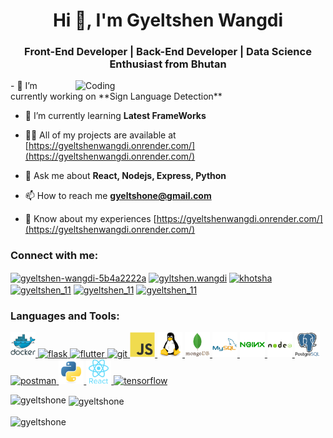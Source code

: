 <h1 align="center">Hi 👋, I'm Gyeltshen Wangdi</h1>
<h3 align="center">Front-End Developer | Back-End Developer | Data Science Enthusiast from Bhutan</h3>

<img align="right"  alt="Coding" width="400" src="https://i.giphy.com/media/EMszGiwBLpzffu0iv4/giphy.webp"/>
- 🔭 I’m currently working on **Sign Language Detection**

- 🌱 I’m currently learning **Latest FrameWorks**

- 👨‍💻 All of my projects are available at [https://gyeltshenwangdi.onrender.com/](https://gyeltshenwangdi.onrender.com/)

- 💬 Ask me about **React, Nodejs, Express, Python**

- 📫 How to reach me **gyeltshone@gmail.com**

- 📄 Know about my experiences [https://gyeltshenwangdi.onrender.com/](https://gyeltshenwangdi.onrender.com/)

<h3 align="left">Connect with me:</h3>
<p align="left">
<a href="https://linkedin.com/in/gyeltshen-wangdi-5b4a2222a" target="blank"><img align="center" src="https://raw.githubusercontent.com/rahuldkjain/github-profile-readme-generator/master/src/images/icons/Social/linked-in-alt.svg" alt="gyeltshen-wangdi-5b4a2222a" height="30" width="40" /></a>
<a href="https://fb.com/gyltshen.wangdi" target="blank"><img align="center" src="https://raw.githubusercontent.com/rahuldkjain/github-profile-readme-generator/master/src/images/icons/Social/facebook.svg" alt="gyltshen.wangdi" height="30" width="40" /></a>
<a href="https://www.youtube.com/c/khotsha" target="blank"><img align="center" src="https://raw.githubusercontent.com/rahuldkjain/github-profile-readme-generator/master/src/images/icons/Social/youtube.svg" alt="khotsha" height="30" width="40" /></a>
<a href="https://www.codechef.com/users/gyeltshen_11" target="blank"><img align="center" src="https://cdn.jsdelivr.net/npm/simple-icons@3.1.0/icons/codechef.svg" alt="gyeltshen_11" height="30" width="40" /></a>
<a href="https://codeforces.com/profile/gyeltshen_11" target="blank"><img align="center" src="https://raw.githubusercontent.com/rahuldkjain/github-profile-readme-generator/master/src/images/icons/Social/codeforces.svg" alt="gyeltshen_11" height="30" width="40" /></a>
<a href="https://www.leetcode.com/gyeltshen_11" target="blank"><img align="center" src="https://raw.githubusercontent.com/rahuldkjain/github-profile-readme-generator/master/src/images/icons/Social/leet-code.svg" alt="gyeltshen_11" height="30" width="40" /></a>
</p>

<h3 align="left">Languages and Tools:</h3>
<p align="left"> <a href="https://www.docker.com/" target="_blank" rel="noreferrer"> <img src="https://raw.githubusercontent.com/devicons/devicon/master/icons/docker/docker-original-wordmark.svg" alt="docker" width="40" height="40"/> </a> <a href="https://flask.palletsprojects.com/" target="_blank" rel="noreferrer"> <img src="https://www.vectorlogo.zone/logos/pocoo_flask/pocoo_flask-icon.svg" alt="flask" width="40" height="40"/> </a> <a href="https://flutter.dev" target="_blank" rel="noreferrer"> <img src="https://www.vectorlogo.zone/logos/flutterio/flutterio-icon.svg" alt="flutter" width="40" height="40"/> </a> <a href="https://git-scm.com/" target="_blank" rel="noreferrer"> <img src="https://www.vectorlogo.zone/logos/git-scm/git-scm-icon.svg" alt="git" width="40" height="40"/> </a> <a href="https://developer.mozilla.org/en-US/docs/Web/JavaScript" target="_blank" rel="noreferrer"> <img src="https://raw.githubusercontent.com/devicons/devicon/master/icons/javascript/javascript-original.svg" alt="javascript" width="40" height="40"/> </a> <a href="https://www.linux.org/" target="_blank" rel="noreferrer"> <img src="https://raw.githubusercontent.com/devicons/devicon/master/icons/linux/linux-original.svg" alt="linux" width="40" height="40"/> </a> <a href="https://www.mongodb.com/" target="_blank" rel="noreferrer"> <img src="https://raw.githubusercontent.com/devicons/devicon/master/icons/mongodb/mongodb-original-wordmark.svg" alt="mongodb" width="40" height="40"/> </a> <a href="https://www.mysql.com/" target="_blank" rel="noreferrer"> <img src="https://raw.githubusercontent.com/devicons/devicon/master/icons/mysql/mysql-original-wordmark.svg" alt="mysql" width="40" height="40"/> </a> <a href="https://www.nginx.com" target="_blank" rel="noreferrer"> <img src="https://raw.githubusercontent.com/devicons/devicon/master/icons/nginx/nginx-original.svg" alt="nginx" width="40" height="40"/> </a> <a href="https://nodejs.org" target="_blank" rel="noreferrer"> <img src="https://raw.githubusercontent.com/devicons/devicon/master/icons/nodejs/nodejs-original-wordmark.svg" alt="nodejs" width="40" height="40"/> </a> <a href="https://www.postgresql.org" target="_blank" rel="noreferrer"> <img src="https://raw.githubusercontent.com/devicons/devicon/master/icons/postgresql/postgresql-original-wordmark.svg" alt="postgresql" width="40" height="40"/> </a> <a href="https://postman.com" target="_blank" rel="noreferrer"> <img src="https://www.vectorlogo.zone/logos/getpostman/getpostman-icon.svg" alt="postman" width="40" height="40"/> </a> <a href="https://www.python.org" target="_blank" rel="noreferrer"> <img src="https://raw.githubusercontent.com/devicons/devicon/master/icons/python/python-original.svg" alt="python" width="40" height="40"/> </a> <a href="https://reactjs.org/" target="_blank" rel="noreferrer"> <img src="https://raw.githubusercontent.com/devicons/devicon/master/icons/react/react-original-wordmark.svg" alt="react" width="40" height="40"/> </a> <a href="https://www.tensorflow.org" target="_blank" rel="noreferrer"> <img src="https://www.vectorlogo.zone/logos/tensorflow/tensorflow-icon.svg" alt="tensorflow" width="40" height="40"/> </a> </p>

<p><img align="left" src="https://github-readme-stats.vercel.app/api/top-langs?username=gyeltshone&show_icons=true&locale=en&layout=compact" alt="gyeltshone" /></p>

<p>&nbsp;<img align="center" src="https://github-readme-stats.vercel.app/api?username=gyeltshone&show_icons=true&locale=en" alt="gyeltshone" /></p>

<p><img align="center" src="https://github-readme-streak-stats.herokuapp.com/?user=gyeltshone&" alt="gyeltshone" /></p>
